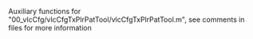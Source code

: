 Auxiliary functions for "00_vlcCfg/vlcCfgTxPlrPatTool/vlcCfgTxPlrPatTool.m", see comments in files for more information